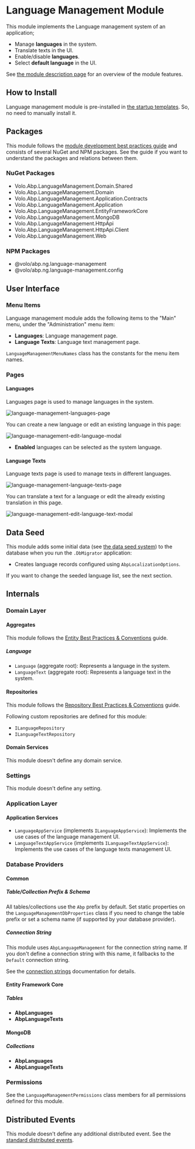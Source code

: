 # Language Management Module

This module implements the Language management system of an application;

* Manage **languages** in the system.
* Translate texts in the UI.
* Enable/disable **languages**.
* Select **default language** in the UI.

See [the module description page](https://commercial.abp.io/modules/Volo.Identity.Pro) for an overview of the module features.

## How to Install

Language management module is pre-installed in [the startup templates](../Startup-Templates/Index). So, no need to manually install it.

## Packages

This module follows the [module development best practices guide](https://docs.abp.io/en/abp/latest/Best-Practices/Index) and consists of several NuGet and NPM packages. See the guide if you want to understand the packages and relations between them.

### NuGet Packages

* Volo.Abp.LanguageManagement.Domain.Shared
* Volo.Abp.LanguageManagement.Domain
* Volo.Abp.LanguageManagement.Application.Contracts
* Volo.Abp.LanguageManagement.Application
* Volo.Abp.LanguageManagement.EntityFrameworkCore
* Volo.Abp.LanguageManagement.MongoDB
* Volo.Abp.LanguageManagement.HttpApi
* Volo.Abp.LanguageManagement.HttpApi.Client
* Volo.Abp.LanguageManagement.Web

### NPM Packages

* @volo/abp.ng.language-management
* @volo/abp.ng.language-management.config

## User Interface

### Menu Items

Language management module adds the following items to the "Main" menu, under the "Administration" menu item:

* **Languages**: Language management page.
* **Language Texts**: Language text management page.

`LanguageManagementMenuNames` class has the constants for the menu item names.

### Pages

#### Languages

Languages page is used to manage languages in the system. 

![language-management-languages-page](../images/language-management-languages-page.png)

You can create a new language or edit an existing language in this page:

![language-management-edit-language-modal](../images/language-management-edit-language-modal.png)

* **Enabled** languages can be selected as the system language.

#### Language Texts

Language texts page is used to manage texts in different languages.

![language-management-language-texts-page](../images/language-management-language-texts-page.png)

You can translate a text for a language or edit the already existing translation in this page.

![language-management-edit-language-text-modal](../images/language-management-edit-language-text-modal.png)

## Data Seed

This module adds some initial data (see [the data seed system](https://docs.abp.io/en/abp/latest/Data-Seeding)) to the database when you run the `.DbMigrator` application:

* Creates language records configured using `AbpLocalizationOptions`.

If you want to change the seeded language list, see the next section.

## Internals

### Domain Layer

#### Aggregates

This module follows the [Entity Best Practices & Conventions](https://docs.abp.io/en/abp/latest/Best-Practices/Entities) guide.

##### Language

* `Language` (aggregate root): Represents a language in the system.
* `LanguageText` (aggregate root): Represents a language text in the system.

#### Repositories

This module follows the [Repository Best Practices & Conventions](https://docs.abp.io/en/abp/latest/Best-Practices/Repositories) guide.

Following custom repositories are defined for this module:

* `ILanguageRepository`
* `ILanguageTextRepository`

#### Domain Services

This module doesn't define any domain service.

### Settings

This module doesn't define any setting.

### Application Layer

#### Application Services

* `LanguageAppService` (implements `ILanguageAppService`): Implements the use cases of the language management UI.
* `LanguageTextAppService` (implements `ILanguageTextAppService`): Implements the use cases of the language texts management UI. 

### Database Providers

#### Common

##### Table/Collection Prefix & Schema

All tables/collections use the `Abp` prefix by default. Set static properties on the `LanguageManagementDbProperties` class if you need to change the table prefix or set a schema name (if supported by your database provider).

##### Connection String

This module uses `AbpLanguageManagement` for the connection string name. If you don't define a connection string with this name, it fallbacks to the `Default` connection string.

See the [connection strings](https://docs.abp.io/en/abp/latest/Connection-Strings) documentation for details.

#### Entity Framework Core

##### Tables

* **AbpLanguages**
* **AbpLanguageTexts**

#### MongoDB

##### Collections

* **AbpLanguages**
* **AbpLanguageTexts**

### Permissions

See the `LanguageManagementPermissions` class members for all permissions defined for this module.

## Distributed Events

This module doesn't define any additional distributed event. See the [standard distributed events](https://docs.abp.io/en/abp/latest/Distributed-Event-Bus).